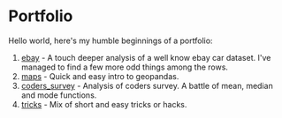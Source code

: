 # Portfolio
Hello world, here's my humble beginnings of a portfolio:

1. <a href="https://github.com/grumpyclimber/portfolio/tree/main/ebay">ebay</a> - A touch deeper analysis of a well know ebay car dataset. I've managed to find a few more odd things among the rows.
2.  <a href="https://github.com/grumpyclimber/portfolio/tree/main/maps">maps</a> - Quick and easy intro to geopandas.
3.  <a href="https://github.com/grumpyclimber/portfolio/tree/main/coders_survey">coders_survey</a> - Analysis of coders survey. A battle of mean, median and mode functions.
4.  <a href="https://github.com/grumpyclimber/portfolio/tree/main/tricks">tricks</a> - Mix of short and easy tricks or hacks.
